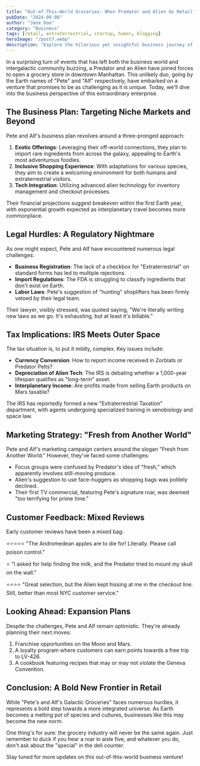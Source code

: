 ```yaml
---
title: "Out-of-This-World Groceries: When Predator and Alien Go Retail"
pubDate: "2024-09-08"
author: "Jane Doe"
category: "Business"
tags: [retail, extraterrestrial, startup, humor, blogging]
heroImage: "/post7.webp"
description: "Explore the hilarious yet insightful business journey of a Predator and an Alien as they navigate the challenges of opening a grocery store in Manhattan. From interstellar imports to tax nightmares, this blog post offers a unique perspective on entrepreneurship that's truly out of this world."
---
```


In a surprising turn of events that has left both the business world and intergalactic community buzzing, a Predator and an Alien have joined forces to open a grocery store in downtown Manhattan. This unlikely duo, going by the Earth names of "Pete" and "Alf" respectively, have embarked on a venture that promises to be as challenging as it is unique. Today, we'll dive into the business perspective of this extraordinary enterprise.

## The Business Plan: Targeting Niche Markets and Beyond

Pete and Alf's business plan revolves around a three-pronged approach:

1. **Exotic Offerings**: Leveraging their off-world connections, they plan to import rare ingredients from across the galaxy, appealing to Earth's most adventurous foodies.
2. **Inclusive Shopping Experience**: With adaptations for various species, they aim to create a welcoming environment for both humans and extraterrestrial visitors.
3. **Tech Integration**: Utilizing advanced alien technology for inventory management and checkout processes.

Their financial projections suggest breakeven within the first Earth year, with exponential growth expected as interplanetary travel becomes more commonplace.

## Legal Hurdles: A Regulatory Nightmare

As one might expect, Pete and Alf have encountered numerous legal challenges:

- **Business Registration**: The lack of a checkbox for "Extraterrestrial" on standard forms has led to multiple rejections.
- **Import Regulations**: The FDA is struggling to classify ingredients that don't exist on Earth.
- **Labor Laws**: Pete's suggestion of "hunting" shoplifters has been firmly vetoed by their legal team.

Their lawyer, visibly stressed, was quoted saying, "We're literally writing new laws as we go. It's exhausting, but at least it's billable."

## Tax Implications: IRS Meets Outer Space

The tax situation is, to put it mildly, complex. Key issues include:

- **Currency Conversion**: How to report income received in Zorblats or Predator Pelts?
- **Depreciation of Alien Tech**: The IRS is debating whether a 1,000-year lifespan qualifies as "long-term" asset.
- **Interplanetary Income**: Are profits made from selling Earth products on Mars taxable?

The IRS has reportedly formed a new "Extraterrestrial Taxation" department, with agents undergoing specialized training in xenobiology and space law.

## Marketing Strategy: "Fresh from Another World"

Pete and Alf's marketing campaign centers around the slogan "Fresh from Another World." However, they've faced some challenges:

- Focus groups were confused by Predator's idea of "fresh," which apparently involves still-moving produce.
- Alien's suggestion to use face-huggers as shopping bags was politely declined.
- Their first TV commercial, featuring Pete's signature roar, was deemed "too terrifying for prime time."

## Customer Feedback: Mixed Reviews

Early customer reviews have been a mixed bag:

⭐⭐⭐⭐⭐ "The Andromedean apples are to die for! Literally. Please call poison control."

⭐ "I asked for help finding the milk, and the Predator tried to mount my skull on the wall."

⭐⭐⭐⭐ "Great selection, but the Alien kept hissing at me in the checkout line. Still, better than most NYC customer service."

## Looking Ahead: Expansion Plans

Despite the challenges, Pete and Alf remain optimistic. They're already planning their next moves:

1. Franchise opportunities on the Moon and Mars.
2. A loyalty program where customers can earn points towards a free trip to LV-426.
3. A cookbook featuring recipes that may or may not violate the Geneva Convention.

## Conclusion: A Bold New Frontier in Retail

While "Pete's and Alf's Galactic Groceries" faces numerous hurdles, it represents a bold step towards a more integrated universe. As Earth becomes a melting pot of species and cultures, businesses like this may become the new norm.

One thing's for sure: the grocery industry will never be the same again. Just remember to duck if you hear a roar in aisle five, and whatever you do, don't ask about the "special" in the deli counter.

Stay tuned for more updates on this out-of-this-world business venture!